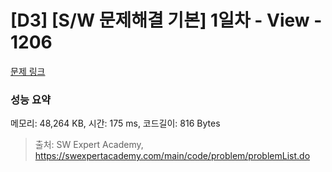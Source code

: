 # [D3] [S/W 문제해결 기본] 1일차 - View - 1206 

[문제 링크](https://swexpertacademy.com/main/code/problem/problemDetail.do?contestProbId=AV134DPqAA8CFAYh) 

### 성능 요약

메모리: 48,264 KB, 시간: 175 ms, 코드길이: 816 Bytes



> 출처: SW Expert Academy, https://swexpertacademy.com/main/code/problem/problemList.do